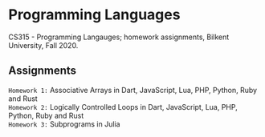 # Programming Languages
CS315 - Programming Langauges; homework assignments, Bilkent University, Fall 2020.

## Assignments

`Homework 1:` Associative Arrays in Dart, JavaScript, Lua, PHP, Python, Ruby and Rust <br/>
`Homework 2:` Logically Controlled Loops in Dart, JavaScript, Lua, PHP, Python, Ruby and Rust <br/>
`Homework 3:` Subprograms in Julia <br/>
